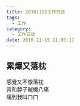 ```yaml
---
title: 20181115工作日誌
tags:
  - 工作
category:
  - 工作日誌
date: 2018-11-15 21:00:11
---
```

## 累爆又落枕 ##

感覺又不像落枕  
背和脖子賊機八痛  
痛到我叫ㄇㄇ  